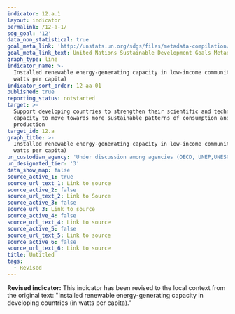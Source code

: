 ```yaml
---
indicator: 12.a.1
layout: indicator
permalink: /12-a-1/
sdg_goal: '12'
data_non_statistical: true
goal_meta_link: 'http://unstats.un.org/sdgs/files/metadata-compilation/Metadata-Goal-12.pdf'
goal_meta_link_text: United Nations Sustainable Development Goals Metadata (pdf 782kB)
graph_type: line
indicator_name: >-
  Installed renewable energy-generating capacity in low-income communities (in
  watts per capita)
indicator_sort_order: 12-aa-01
published: true
reporting_status: notstarted
target: >-
  Support developing countries to strengthen their scientific and technological
  capacity to move towards more sustainable patterns of consumption and
  production
target_id: 12.a
graph_title: >-
  Installed renewable energy-generating capacity in low-income communities (in
  watts per capita)
un_custodian_agency: 'Under discussion among agencies (OECD, UNEP,UNESCO-UIS,World Bank)'
un_designated_tier: '3'
data_show_map: false
source_active_1: true
source_url_text_1: Link to source
source_active_2: false
source_url_text_2: Link to Source
source_active_3: false
source_url_3: Link to source
source_active_4: false
source_url_text_4: Link to source
source_active_5: false
source_url_text_5: Link to source
source_active_6: false
source_url_text_6: Link to source
title: Untitled
tags:
  - Revised
---
```

**Revised indicator:** This indicator has been revised to the local context from the original text: "Installed renewable energy-generating capacity in developing countries (in watts per capita)."
